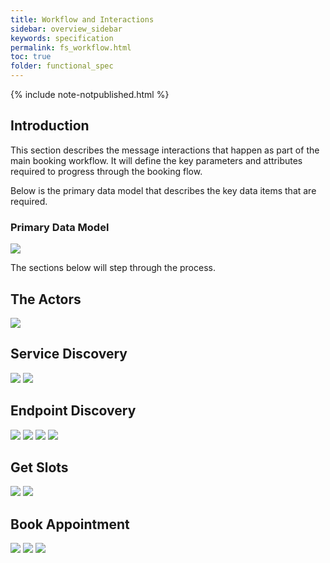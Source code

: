 ```yaml
---
title: Workflow and Interactions
sidebar: overview_sidebar
keywords: specification
permalink: fs_workflow.html
toc: true
folder: functional_spec
---
```


{% include note-notpublished.html %}

## Introduction
This section describes the message interactions that happen as part of the main booking workflow. It will define the key parameters and attributes required to progress through the booking flow.

Below is the primary data model that describes the key data items that are required.

### Primary Data Model

<img src="_pages/functional_spec/img/UEC_Appointments_Flow.png">

The sections below will step through the process.

## The Actors
<img src="_pages/functional_spec/img/Actors.png">

## Service Discovery

<img src="_pages/functional_spec/img/BookAppointment1.png">
<img src="_pages/functional_spec/img/BookAppointment2.png">

## Endpoint Discovery

<img src="_pages/functional_spec/img/EndpointDiscovery1.png">
<img src="_pages/functional_spec/img/EndpointDiscovery2.png">
<img src="_pages/functional_spec/img/EndpointDiscovery3.png">
<img src="_pages/functional_spec/img/EndpointDiscovery4.png">

## Get Slots

<img src="_pages/functional_spec/img/GetSlots1.png">
<img src="_pages/functional_spec/img/GetSlots2.png">

## Book Appointment

<img src="_pages/functional_spec/img/BookAppointment1.png">
<img src="_pages/functional_spec/img/BookAppointment2.png">
<img src="_pages/functional_spec/img/BookAppointment3.png">
